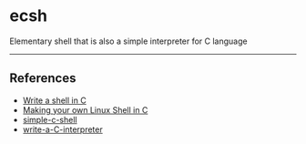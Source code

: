 # ecsh
Elementary shell that is also a simple interpreter for C language

---

## References

- [Write a shell in C](https://brennan.io/2015/01/16/write-a-shell-in-c/)
- [Making your own Linux Shell in C](https://www.geeksforgeeks.org/making-linux-shell-c/)
- [simple-c-shell](https://github.com/jmreyes/simple-c-shell)
- [write-a-C-interpreter](https://github.com/lotabout/write-a-C-interpreter)
